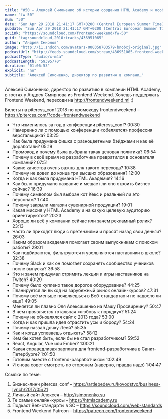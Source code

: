 ```yaml
---
title: "#50 – Алексей Симоненко об истории создания HTML Academy и особенностях pitercss_conf"
name: "fw-50"
num: "50"
date: "Sun Apr 29 2018 21:41:17 GMT+0200 (Central European Summer Time)"
pubdate: "Sun Apr 29 2018 21:41:17 GMT+0200 (Central European Summer Time)"
scLink: "https://soundcloud.com/frontend-weekend/fw-50"
guid: "tag:soundcloud,2010:tracks/436951065"
author: "Андрей Смирнов"
image: "http://i1.sndcdn.com/avatars-000358703579-bnobxj-original.jpg"
podcastUrl: "http://feeds.soundcloud.com/stream/436951065-frontend-weekend-fw-50.m4a"
podcastType: "audio/x-m4a"
podcastLength: "59395770"
duration: "01:06:53"
explicit: "no"
subtitle: "Алексей Симоненко, директор по развитию в компани…"
---
```

Алексей Симоненко, директор по развитию в компании HTML Academy, в гостях у Андрея Смирнова из Frontend Weekend. Хочешь поддержать Frontend Weekend, переходи на http://frontendweekend.ml ;) 

Билеты на pitercss_conf 2018 по промокоду frontendweekend – https://pitercss.com/?code=frontendweekend

- Что изменилось за год в конференции pitercss_conf? 00:30
- Намеренно ли с помощью конференции «обеляется» профессия верстальщика? 03:25
- Как была придумана фишка с разноцветными бэйджами и как её доработали? 05:19
- Промокод и почему была выбрана такая ценовая политика? 06:54
- Почему в своё время из разработчика превратился в основателя компаний? 07:51
- Какие качества очень важны для такого перехода? 10:38
- Почему не довел до конца три высших образования? 12:00
- Когда и как была придумана HTML Академия? 14:16
- Как было придумано название и мешает ли оно строить бизнес сейчас? 16:39
- Почему символом был выбран кот Кекс и реальный ли это персонаж? 17:40
- Почему закрыли магазин сувенирной продукции? 19:01
- Какая миссия у HTML Academy и на какую целевую аудиторию ориентируются? 20:23
- Хорошо ли всё у компании сейчас или зачем рекламный ролик? 23:13
- Часто ли приходят люди с претензиями и просят назад свои деньги? 26:03
- Каким образом академия помогает своим выпускникам с поиском работы? 29:01
- Как подбираются, фильтруются и увольняются наставники в школе? 32:38
- Почему Slack и как он помогает сохранять сообщество учеников после выпуска? 36:58
- Кто и зачем придумал стримить лекции и игры наставников на Twitch? 40:29
- Почему было куплено такое дорогое оборудование? 44:25
- Планируется ли выход на зарубежный рынок онлайн-курсов? 47:31
- Почему всё меньше появляешься в Веб-стандартах и не надоело ли еще? 49:05
- Меняется ли плавно Оля Алексашенко на Машу Просвирнину? 50:47
- В чем проявляется тотальная «любовь к порядку»? 51:24
- Почему не обновлялся сайт с 2013 года? 53:00
- Когда и как пришла идея отрастить усы и бороду? 54:24
- Почему назвал дочку Леей? 55:35
- Как и когда успеваешь отдыхать? 58:12
- Кем бы хотел быть, если бы не стал разработчиком? 59:52
- React, Angular, Vue или Ember? 1:00:21
- Какая справедливая зарплата для frontend-разработчика в Санкт-Петербурге? 1:01:50
- Готовим вместе с frontend-разработчиком 1:02:49
- И снова совет смотреть по сторонам (наверно, правда надо) 1:04:47

Ссылки по теме:
1) Бизнес-линч pitercss_conf – https://artlebedev.ru/kovodstvo/business-lynch/2017/05/21
2) Личный сайт Алексея – http://simonenko.su
3) Те самые онлайн-курсы – https://htmlacademy.ru 
4) Подкаст Веб-стандарты в SC – https://soundcloud.com/web-standards
5) Frontend Weekend Patreon – https://patreon.com/frontendweekend